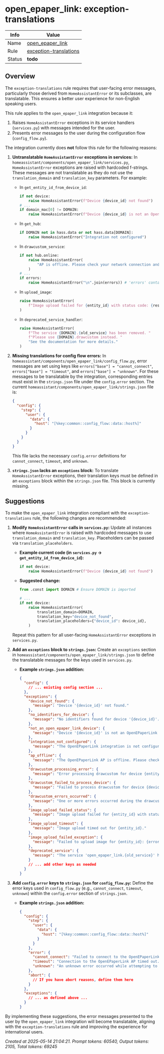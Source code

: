 # open_epaper_link: exception-translations

| Info   | Value                                                                    |
|--------|--------------------------------------------------------------------------|
| Name   | [open_epaper_link](https://www.home-assistant.io/integrations/open_epaper_link/) |
| Rule   | [exception-translations](https://developers.home-assistant.io/docs/core/integration-quality-scale/rules/exception-translations)                                                     |
| Status | **todo**                                                                 |

## Overview

The `exception-translations` rule requires that user-facing error messages, particularly those derived from `HomeAssistantError` or its subclasses, are translatable. This ensures a better user experience for non-English speaking users.

This rule applies to the `open_epaper_link` integration because it:
1.  Raises `HomeAssistantError` exceptions in its service handlers (`services.py`) with messages intended for the user.
2.  Presents error messages to the user during the configuration flow (`config_flow.py`).

The integration currently does **not** follow this rule for the following reasons:

1.  **Untranslatable `HomeAssistantError` exceptions in services:**
    In `homeassistant/components/open_epaper_link/services.py`, `HomeAssistantError` exceptions are raised with hardcoded f-strings. These messages are not translatable as they do not use the `translation_domain` and `translation_key` parameters.
    For example:
    *   In `get_entity_id_from_device_id`:
        ```python
        if not device:
            raise HomeAssistantError(f"Device {device_id} not found")
        # ...
        if domain_mac[0] != DOMAIN:
            raise HomeAssistantError(f"Device {device_id} is not an OpenEPaperLink device")
        ```
    *   In `get_hub`:
        ```python
        if DOMAIN not in hass.data or not hass.data[DOMAIN]:
            raise HomeAssistantError("Integration not configured")
        ```
    *   In `drawcustom_service`:
        ```python
        if not hub.online:
            raise HomeAssistantError(
                "AP is offline. Please check your network connection and AP status."
            )
        # ...
        if errors:
            raise HomeAssistantError("\n".join(errors)) # 'errors' contains f-strings
        ```
    *   In `upload_image`:
        ```python
        raise HomeAssistantError(
            f"Image upload failed for {entity_id} with status code: {response.status_code}"
        )
        ```
    *   In `deprecated_service_handler`:
        ```python
        raise HomeAssistantError(
            f"The service {DOMAIN}.{old_service} has been removed. "
            f"Please use {DOMAIN}.drawcustom instead. "
            "See the documentation for more details."
        )
        ```

2.  **Missing translations for config flow errors:**
    In `homeassistant/components/open_epaper_link/config_flow.py`, error messages are set using keys like `errors["base"] = "cannot_connect"`, `errors["base"] = "timeout"`, and `errors["base"] = "unknown"`. For these messages to be translatable by the integration, corresponding entries must exist in the `strings.json` file under the `config.error` section.
    The current `homeassistant/components/open_epaper_link/strings.json` file is:
    ```json
    {
      "config": {
        "step": {
          "user": {
            "data": {
              "host": "[%key:common::config_flow::data::host%]"
            }
          }
        }
      }
    }
    ```
    This file lacks the necessary `config.error` definitions for `cannot_connect`, `timeout`, and `unknown`.

3.  **`strings.json` lacks an `exceptions` block:**
    To translate `HomeAssistantError` exceptions, their translation keys must be defined in an `exceptions` block within the `strings.json` file. This block is currently missing.

## Suggestions

To make the `open_epaper_link` integration compliant with the `exception-translations` rule, the following changes are recommended:

1.  **Modify `HomeAssistantError` calls in `services.py`:**
    Update all instances where `HomeAssistantError` is raised with hardcoded messages to use `translation_domain` and `translation_key`. Placeholders can be passed via `translation_placeholders`.

    *   **Example current code (in `services.py` -> `get_entity_id_from_device_id`):**
        ```python
        if not device:
            raise HomeAssistantError(f"Device {device_id} not found")
        ```

    *   **Suggested change:**
        ```python
        from .const import DOMAIN # Ensure DOMAIN is imported

        # ...
        if not device:
            raise HomeAssistantError(
                translation_domain=DOMAIN,
                translation_key="device_not_found",
                translation_placeholders={"device_id": device_id},
            )
        ```
    Repeat this pattern for all user-facing `HomeAssistantError` exceptions in `services.py`.

2.  **Add an `exceptions` block to `strings.json`:**
    Create an `exceptions` section in `homeassistant/components/open_epaper_link/strings.json` to define the translatable messages for the keys used in `services.py`.

    *   **Example `strings.json` addition:**
        ```json
        {
          "config": {
            // ... existing config section ...
          },
          "exceptions": {
            "device_not_found": {
              "message": "Device '{device_id}' not found."
            },
            "no_identifiers_for_device": {
              "message": "No identifiers found for device '{device_id}'."
            },
            "not_an_open_epaper_link_device": {
              "message": "Device '{device_id}' is not an OpenEPaperLink device."
            },
            "integration_not_configured": {
              "message": "The OpenEPaperLink integration is not configured."
            },
            "ap_offline": {
              "message": "The OpenEPaperLink AP is offline. Please check its network connection and status."
            },
            "drawcustom_processing_error": {
              "message": "Error processing drawcustom for device {entity_id}: {error_message}"
            },
            "drawcustom_failed_to_process_device": {
              "message": "Failed to process drawcustom for device {device_id}: {error_message}"
            },
            "drawcustom_errors_occurred": {
              "message": "One or more errors occurred during the drawcustom service: {error_details}"
            },
            "image_upload_failed_status": {
              "message": "Image upload failed for {entity_id} with status code: {status_code}."
            },
            "image_upload_timeout": {
              "message": "Image upload timed out for {entity_id}."
            },
            "image_upload_failed_exception": {
              "message": "Failed to upload image for {entity_id}: {error_message}."
            },
            "deprecated_service": {
              "message": "The service 'open_epaper_link.{old_service}' has been removed. Please use 'open_epaper_link.drawcustom' instead. See the documentation for more details."
            }
            // ... add other keys as needed
          }
        }
        ```

3.  **Add `config.error` keys to `strings.json` for `config_flow.py`:**
    Define the error keys used in `config_flow.py` (e.g., `cannot_connect`, `timeout`, `unknown`) within the `config.error` section of `strings.json`.

    *   **Example `strings.json` addition:**
        ```json
        {
          "config": {
            "step": {
              "user": {
                "data": {
                  "host": "[%key:common::config_flow::data::host%]"
                }
              }
            },
            "error": {
              "cannot_connect": "Failed to connect to the OpenEPaperLink AP. Please check the host address and ensure the AP is reachable.",
              "timeout": "Connection to the OpenEPaperLink AP timed out. Please ensure it is online and responsive.",
              "unknown": "An unknown error occurred while attempting to connect to the OpenEPaperLink AP. Check logs for more details."
            },
            "abort": {
              // If you have abort reasons, define them here
            }
          },
          "exceptions": {
            // ... as defined above ...
          }
        }
        ```

By implementing these suggestions, the error messages presented to the user by the `open_epaper_link` integration will become translatable, aligning with the `exception-translations` rule and improving the experience for international users.

_Created at 2025-05-14 21:04:21. Prompt tokens: 60540, Output tokens: 2105, Total tokens: 69245_
